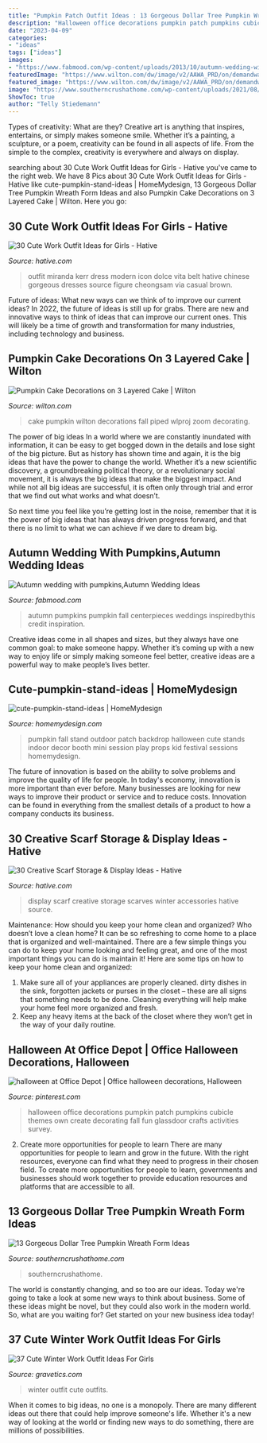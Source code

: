 ```yaml
---
title: "Pumpkin Patch Outfit Ideas : 13 Gorgeous Dollar Tree Pumpkin Wreath Form Ideas"
description: "Halloween office decorations pumpkin patch pumpkins cubicle themes own create decorating fall fun glassdoor crafts activities survey"
date: "2023-04-09"
categories:
- "ideas"
tags: ["ideas"]
images:
- "https://www.fabmood.com/wp-content/uploads/2013/10/autumn-wedding-with-pumpkins1.jpg"
featuredImage: "https://www.wilton.com/dw/image/v2/AAWA_PRD/on/demandware.static/-/Sites-wilton-project-master/default/dw4f56beb6/images/project/WLPROJ-9463/Pumpkin-Cake_2.jpg?sw=1440&amp;sh=750&amp;sm=fit"
featured_image: "https://www.wilton.com/dw/image/v2/AAWA_PRD/on/demandware.static/-/Sites-wilton-project-master/default/dw4f56beb6/images/project/WLPROJ-9463/Pumpkin-Cake_2.jpg?sw=1440&amp;sh=750&amp;sm=fit"
image: "https://www.southerncrushathome.com/wp-content/uploads/2021/08/Dollar-Tree-Pumpkin-Wreath-10-640x853.jpeg"
ShowToc: true
author: "Telly Stiedemann"
---
```



Types of creativity: What are they?
Creative art is anything that inspires, entertains, or simply makes someone smile. Whether it’s a painting, a sculpture, or a poem, creativity can be found in all aspects of life. From the simple to the complex, creativity is everywhere and always on display.

	

		
searching about 30 Cute Work Outfit Ideas for Girls - Hative you've came to the right web. We have 8 Pics about 30 Cute Work Outfit Ideas for Girls - Hative like cute-pumpkin-stand-ideas | HomeMydesign, 13 Gorgeous Dollar Tree Pumpkin Wreath Form Ideas and also Pumpkin Cake Decorations on 3 Layered Cake | Wilton. Here you go:
		
    
## 30 Cute Work Outfit Ideas For Girls - Hative

<img loading=lazy src="https://hative.com/wp-content/uploads/2015/02/work-outfit-ideas/24-cute-work-outfit-ideas-for-girls.jpg" onerror="this.onerror=null;this.src='https://tse2.mm.bing.net/th?id=OIP.ELeeAIKSNWXmLaKggA-SuwHaLT&amp;pid=15.1';" alt="30 Cute Work Outfit Ideas for Girls - Hative">

_Source: hative.com_

>outfit miranda kerr dress modern icon dolce vita belt hative chinese gorgeous dresses source figure cheongsam via casual brown. 

	

Future of ideas: What new ways can we think of to improve our current ideas?
In 2022, the future of ideas is still up for grabs. There are new and innovative ways to think of ideas that can improve our current ones. This will likely be a time of growth and transformation for many industries, including technology and business.

    
## Pumpkin Cake Decorations On 3 Layered Cake | Wilton

<img loading=lazy src="https://www.wilton.com/dw/image/v2/AAWA_PRD/on/demandware.static/-/Sites-wilton-project-master/default/dw4f56beb6/images/project/WLPROJ-9463/Pumpkin-Cake_2.jpg?sw=1440&amp;sh=750&amp;sm=fit" onerror="this.onerror=null;this.src='https://tse4.mm.bing.net/th?id=OIP.k8IDu7Y5XZkoqQHNIzIj4AHaHa&amp;pid=15.1';" alt="Pumpkin Cake Decorations on 3 Layered Cake | Wilton">

_Source: wilton.com_

>cake pumpkin wilton decorations fall piped wlproj zoom decorating. 

	

The power of big ideas
In a world where we are constantly inundated with information, it can be easy to get bogged down in the details and lose sight of the big picture. But as history has shown time and again, it is the big ideas that have the power to change the world.
Whether it’s a new scientific discovery, a groundbreaking political theory, or a revolutionary social movement, it is always the big ideas that make the biggest impact. And while not all big ideas are successful, it is often only through trial and error that we find out what works and what doesn’t.

So next time you feel like you’re getting lost in the noise, remember that it is the power of big ideas that has always driven progress forward, and that there is no limit to what we can achieve if we dare to dream big.

    
## Autumn Wedding With Pumpkins,Autumn Wedding Ideas

<img loading=lazy src="https://www.fabmood.com/wp-content/uploads/2013/10/autumn-wedding-with-pumpkins1.jpg" onerror="this.onerror=null;this.src='https://tse4.mm.bing.net/th?id=OIP.bC_wymDi7_ulU7t2pLHYTAHaLH&amp;pid=15.1';" alt="Autumn wedding with pumpkins,Autumn Wedding Ideas">

_Source: fabmood.com_

>autumn pumpkins pumpkin fall centerpieces weddings inspiredbythis credit inspiration. 

	

Creative ideas come in all shapes and sizes, but they always have one common goal: to make someone happy. Whether it’s coming up with a new way to enjoy life or simply making someone feel better, creative ideas are a powerful way to make people’s lives better.

    
## Cute-pumpkin-stand-ideas | HomeMydesign

<img loading=lazy src="https://homemydesign.com/wp-content/uploads/2015/10/cute-pumpkin-stand-ideas.jpg" onerror="this.onerror=null;this.src='https://tse3.mm.bing.net/th?id=OIP.WsQ-bLmusRjBXi0C_vMYKgHaKZ&amp;pid=15.1';" alt="cute-pumpkin-stand-ideas | HomeMydesign">

_Source: homemydesign.com_

>pumpkin fall stand outdoor patch backdrop halloween cute stands indoor decor booth mini session play props kid festival sessions homemydesign. 

	

The future of innovation is based on the ability to solve problems and improve the quality of life for people. In today's economy, innovation is more important than ever before. Many businesses are looking for new ways to improve their product or service and to reduce costs. Innovation can be found in everything from the smallest details of a product to how a company conducts its business.

    
## 30 Creative Scarf Storage &amp; Display Ideas - Hative

<img loading=lazy src="https://hative.com/wp-content/uploads/2015/03/scarf-storage-ideas/5-creative-scarf-storage-and-display-ideas.jpg" onerror="this.onerror=null;this.src='https://tse3.mm.bing.net/th?id=OIP.C7vsjFHEckY2RiPxWHCaIwHaOn&amp;pid=15.1';" alt="30 Creative Scarf Storage &amp; Display Ideas - Hative">

_Source: hative.com_

>display scarf creative storage scarves winter accessories hative source. 

	

Maintenance: How should you keep your home clean and organized?
Who doesn’t love a clean home? It can be so refreshing to come home to a place that is organized and well-maintained. There are a few simple things you can do to keep your home looking and feeling great, and one of the most important things you can do is maintain it! Here are some tips on how to keep your home clean and organized: 
1. Make sure all of your appliances are properly cleaned. dirty dishes in the sink, forgotten jackets or purses in the closet – these are all signs that something needs to be done. Cleaning everything will help make your home feel more organized and fresh. 
2. Keep any heavy items at the back of the closet where they won’t get in the way of your daily routine.

    
## Halloween At Office Depot | Office Halloween Decorations, Halloween

<img loading=lazy src="https://i.pinimg.com/736x/67/81/98/67819800553ee14384e12d2d2628cad8--halloween-office-decorations-halloween-cubicle.jpg" onerror="this.onerror=null;this.src='https://tse2.mm.bing.net/th?id=OIP.9h9msd7b5hxs2GujtWDSKwHaFh&amp;pid=15.1';" alt="halloween at Office Depot | Office halloween decorations, Halloween">

_Source: pinterest.com_

>halloween office decorations pumpkin patch pumpkins cubicle themes own create decorating fall fun glassdoor crafts activities survey. 

	

2) Create more opportunities for people to learn
There are many opportunities for people to learn and grow in the future. With the right resources, everyone can find what they need to progress in their chosen field. To create more opportunities for people to learn, governments and businesses should work together to provide education resources and platforms that are accessible to all.

    
## 13 Gorgeous Dollar Tree Pumpkin Wreath Form Ideas

<img loading=lazy src="https://www.southerncrushathome.com/wp-content/uploads/2021/08/Dollar-Tree-Pumpkin-Wreath-10-640x853.jpeg" onerror="this.onerror=null;this.src='https://tse4.mm.bing.net/th?id=OIP.x7pqqO6109Kr5JGs-9zUmQHaJ3&amp;pid=15.1';" alt="13 Gorgeous Dollar Tree Pumpkin Wreath Form Ideas">

_Source: southerncrushathome.com_

>southerncrushathome. 

	

The world is constantly changing, and so too are our ideas. Today we're going to take a look at some new ways to think about business. Some of these ideas might be novel, but they could also work in the modern world. So, what are you waiting for? Get started on your new business idea today!

    
## 37 Cute Winter Work Outfit Ideas For Girls

<img loading=lazy src="https://www.gravetics.com/wp-content/uploads/2017/02/Winter-Work-Outfits-Ideas-21.jpg" onerror="this.onerror=null;this.src='https://tse2.mm.bing.net/th?id=OIP.wHMnuiEvDH_NtH49NuzsvQHaL-&amp;pid=15.1';" alt="37 Cute Winter Work Outfit Ideas For Girls">

_Source: gravetics.com_

>winter outfit cute outfits. 

	

When it comes to big ideas, no one is a monopoly. There are many different ideas out there that could help improve someone's life. Whether it's a new way of looking at the world or finding new ways to do something, there are millions of possibilities. 

